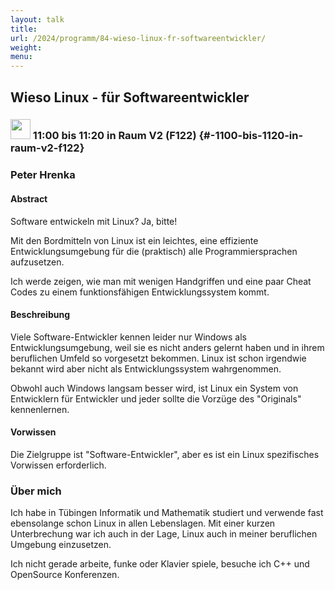 ```yaml
---
layout: talk
title:
url: /2024/programm/84-wieso-linux-fr-softwareentwickler/
weight:
menu:
---
```

## Wieso Linux - für Softwareentwickler

### <img height = "32" src="../../../images/talk.svg"> 11:00 bis 11:20 in Raum V2 (F122) {#-1100-bis-1120-in-raum-v2-f122}

### Peter Hrenka

#### Abstract

Software entwickeln mit Linux? Ja, bitte!

Mit den Bordmitteln von Linux ist ein leichtes, eine effiziente Entwicklungsumgebung für die (praktisch) alle Programmiersprachen aufzusetzen.

Ich werde zeigen, wie man mit wenigen Handgriffen und eine paar Cheat Codes zu einem funktionsfähigen Entwicklungssystem kommt.

#### Beschreibung

Viele Software-Entwickler kennen leider nur Windows als Entwicklungsumgebung, weil sie es nicht anders gelernt haben und in ihrem beruflichen Umfeld so vorgesetzt bekommen. Linux ist schon irgendwie bekannt wird aber nicht als Entwicklungssystem wahrgenommen.

Obwohl auch Windows langsam besser wird, ist Linux ein System von Entwicklern für Entwickler und jeder sollte die Vorzüge des "Originals" kennenlernen.

#### Vorwissen

Die Zielgruppe ist "Software-Entwickler", aber es ist ein Linux spezifisches Vorwissen erforderlich.

### Über mich

Ich habe in Tübingen Informatik und Mathematik studiert und verwende fast ebensolange schon Linux in allen Lebenslagen. Mit einer kurzen Unterbrechung war ich auch in der Lage, Linux auch in meiner beruflichen Umgebung einzusetzen.

Ich nicht gerade arbeite, funke oder Klavier spiele, besuche ich C++ und OpenSource Konferenzen.

